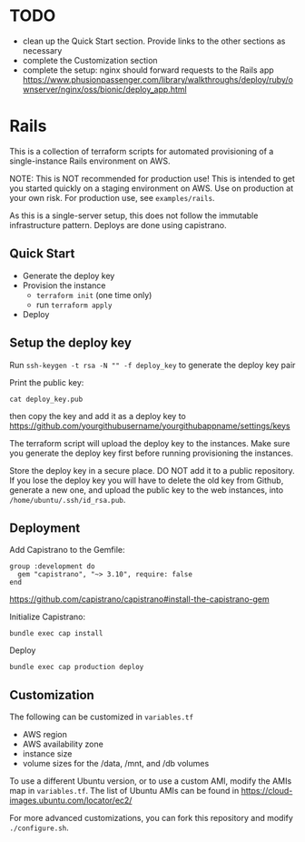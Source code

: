 # TODO
- clean up the Quick Start section. Provide links to the other sections as necessary
- complete the Customization section
- complete the setup: nginx should forward requests to the Rails app
https://www.phusionpassenger.com/library/walkthroughs/deploy/ruby/ownserver/nginx/oss/bionic/deploy_app.html

# Rails

This is a collection of terraform scripts for automated provisioning of a single-instance Rails environment on AWS.

NOTE: This is NOT recommended for production use! This is intended to get you started quickly on a staging environment on AWS. Use on production at your own risk. For production use, see `examples/rails`.

As this is a single-server setup, this does not follow the immutable infrastructure pattern. Deploys are done using capistrano.

## Quick Start

- Generate the deploy key
- Provision the instance
  - `terraform init` (one time only)
  - run `terraform apply`
- Deploy

## Setup the deploy key

Run `ssh-keygen -t rsa -N "" -f deploy_key` to generate the deploy key pair

Print the public key:

```
cat deploy_key.pub
```

then copy the key and add it as a deploy key to https://github.com/yourgithubusername/yourgithubappname/settings/keys

The terraform script will upload the deploy key to the instances. Make sure you generate the deploy key first before running provisioning the instances.

Store the deploy key in a secure place. DO NOT add it to a public repository. If you lose the deploy key you will have to delete the old key from Github, generate a new one, and upload the public key to the web instances, into `/home/ubuntu/.ssh/id_rsa.pub`.

## Deployment

Add Capistrano to the Gemfile:

```
group :development do
  gem "capistrano", "~> 3.10", require: false
end
```

https://github.com/capistrano/capistrano#install-the-capistrano-gem

Initialize Capistrano:

```
bundle exec cap install
```

Deploy

```
bundle exec cap production deploy
```

## Customization

The following can be customized in `variables.tf`
- AWS region
- AWS availability zone
- instance size
- volume sizes for the /data, /mnt, and /db volumes

To use a different Ubuntu version, or to use a custom AMI, modify the AMIs map in `variables.tf`. The list of Ubuntu AMIs can be found in https://cloud-images.ubuntu.com/locator/ec2/

For more advanced customizations, you can fork this repository and modify `./configure.sh`.


